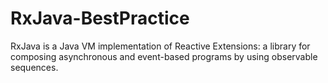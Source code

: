 # RxJava-BestPractice
RxJava is a Java VM implementation of Reactive Extensions: a library for composing asynchronous and event-based programs by using observable sequences.
